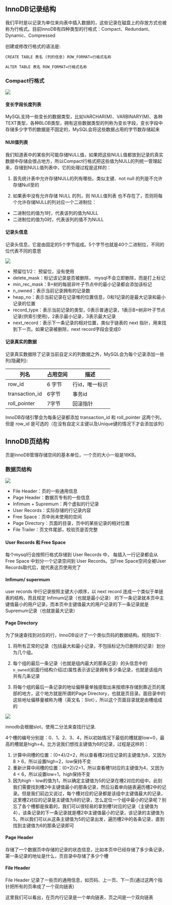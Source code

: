 ## InnoDB记录结构

我们平时是以记录为单位来向表中插入数据的，这些记录在磁盘上的存放方式也被称为行格式。目前InnoDB有四种类型的行格式：Compact、Redundant、Dynamic、Compressed

创建或修改行格式的语法是:
```
CREATE TABLE 表名 (列的信息) ROW_FORMAT=行格式名称
    
ALTER TABLE 表名 ROW_FORMAT=行格式名称
```


### Compact行格式

![](../../images/mysql/compact.png)

#### 变长字段长度列表

MySQL支持一些变长的数据类型，比如VARCHAR(M)、VARBINARY(M)、各种TEXT类型，各种BLOB类型，拥有这些数据类型的列称为变长字段，变长字段中存储多少字节的数据是不固定的，MySQL会将这些数据占用的字节数存储起来

#### NUll值列表

我们知道表中的某些列可能存储NULL值，如果把这些NULL值都放到记录的真实数据中存储会很占地方，所以Compact行格式把这些值为NULL的列统一管理起来，存储到NULL值列表中，它的处理过程是这样的：

1. 首先统计表中允许存储NULL的列有哪些。类似主键、not null 的列是不允许存储Null至的

2. 如果表中没有允许存储 NULL 的列，则 NULL值列表 也不存在了，否则将每个允许存储NULL的列对应一个二进制位：
- 二进制位的值为1时，代表该列的值为NULL
- 二进制位的值为0时，代表该列的值不为NULL

#### 记录头信息

记录头信息，它是由固定的5个字节组成。5个字节也就是40个二进制位，不同的位代表不同的意思

![](../../images/mysql/record-head.png)

- 预留位1/2： 预留位，没有使用 
- delete_mask：标记该记录是否被删除， mysql不会立即删除，而是打上标记
- min_rec_mask：B+树的每层非叶子节点中的最小记录都会添加该标记
- n_owned：表示当前记录拥有的记录数
- heap_no：表示当前记录在记录堆的位置信息，0和1记录的是最大记录和最小记录的位置
- record_type：表示当前记录的类型，0表示普通记录，1表示B+树非叶子节点记录(供索引使用)，2表示最小记录，3表示最大记录
- next_record：表示下一条记录的相对位置，类似于链表的 next 指针，用来找到下一页。如果记录被删除，next record字段会变成0

#### 记录真实的数据

记录真实数据除了记录当前自定义的列数据之外，MySQL会为每个记录添加一些列(隐藏列):

| 列名  |  占用空间  | 描述 |
|---|------|--------------|
| row_id  | 6 字节 | 行id，唯一标识 |
| transaction_id | 6字节 | 事务id |
| roll_pointer | 7字节 | 回滚指针 |

InnoDB存储引擎会为每条记录都添加 transaction_id 和 roll_pointer 这两个列，但是 row_id 是可选的（在没有自定义主键以及Unique键的情况下才会添加该列）

## InnoDB页结构

页是InnoDB管理存储空间的基本单位，一个页的大小一般是16KB。

### 数据页结构

![](../../images/mysql/data-page.png)

- File Header：页的一些通用信息
- Page Header：数据页专有的一些信息
- Infimum + Supremum：两个虚拟的行记录
- User Records：实际存储的行记录内容
- Free Space：页中尚未使用的空间
- Page Directory：页面的目录，页中的某些记录的相对位置
- File Trailer：页文件尾部，校验页是否完整

#### User Records 和 Free Space

每个mysql行会按照行格式存储到 User Records 中， 每插入一行记录都会从 Free Space 中划分一个记录空间到 User Records。当Free Space空间全被User Records取代后，就代表这页使用完了

#### Infimum/ supermum

user records 中行记录按照主键大小顺序，以 next record 连成一个类似于单链表的结构，而且规定 Infimum记录（也就是最小记录） 的下一条记录就本页中主键值最小的用户记录，而本页中主键值最大的用户记录的下一条记录就是 Supremum记录（也就是最大记录）

#### Page Directory

为了快速查找到对应的行，InnoDB设计了一个类似页码的数据结构。规则如下:
1. 将所有正常的记录（包括最大和最小记录，不包括标记为已删除的记录）划分为几个组。

2. 每个组的最后一条记录（也就是组内最大的那条记录）的头信息中的`n_owned`(前面行结构介绍过)属性表示该记录拥有多少条记录，也就是该组内共有几条记录

3. 将每个组的最后一条记录的地址偏移量单独提取出来按顺序存储到靠近页的尾部的地方，这个地方就是所谓的Page Directory，也就是页目录。面目录中的这些地址偏移量被称为槽（英文名：Slot），所以这个页面目录就是由槽组成的

![](../../images/mysql/page-directory.png)

innodb会根据slot，使用二分法来查找行记录.

4个槽的编号分别是：0、1、2、3、4，所以初始情况下最低的槽就是low=0，最高的槽就是high=4。比方说我们想找主键值为6的记录，过程是这样的：
1. 计算中间槽的位置：(0+4)/2=2，所以查看槽2对应记录的主键值为8，又因为8 > 6，所以设置high=2，low保持不变
2. 重新计算中间槽的位置：(0+2)/2=1，所以查看槽1对应的主键值为4，又因为4 < 6，所以设置low=1，high保持不变
3. 因为high - low的值为1，所以确定主键值为5的记录在槽2对应的组中。此刻我们需要找到槽2中主键值最小的那条记录，然后沿着单向链表遍历槽2中的记录。但是我们前边又说过，每个槽对应的记录都是该组中主键值最大的记录，这里槽2对应的记录是主键值为8的记录，怎么定位一个组中最小的记录呢？别忘了各个槽都是挨着的，我们可以很轻易的拿到槽1对应的记录（主键值为4），该条记录的下一条记录就是槽2中主键值最小的记录，该记录的主键值为5。所以我们可以从这条主键值为5的记录出发，遍历槽2中的各条记录，直到找到主键值为6的那条记录即可

#### Page Header

存储了一个数据页中存储的记录的状态信息，比如本页中已经存储了多少条记录，第一条记录的地址是什么，页目录中存储了多少个槽

#### File Header

File Header 记录了一些页的通用信息，如页码、上一页、下一页(通过这两个指针把所有的页串成了一个双向链表)

这里我们可以看出，在页内行记录是一个单向链表，页之间是一个双向链表